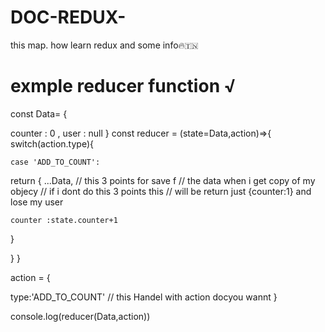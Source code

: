 # DOC-REDUX-
this map.  how learn redux  and some info🔥🇹🇳
# exmple reducer function √

const Data= {
  
  counter :  0 ,
  user : null
}
const reducer = (state=Data,action)=>{
  switch(action.type){
    
    case 'ADD_TO_COUNT':
  return {
    ...Data, // this 3 points for save f
    // the data when i get copy of my objecy 
    // if i dont do this 3 points this
    // will be return just {counter:1} and lose my user 
    
    counter :state.counter+1 
  }
  
}
}

action = {
  
  type:'ADD_TO_COUNT' // this Handel with action docyou wannt 
}


console.log(reducer(Data,action))

